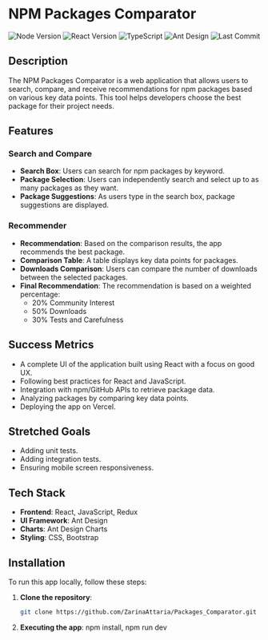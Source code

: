 # NPM Packages Comparator

![Node Version](https://img.shields.io/badge/node-%3E%3D14.0.0-green)
![React Version](https://img.shields.io/badge/react-17.0.2-blue)
![TypeScript](https://img.shields.io/badge/typescript-4.3.5-blue)
![Ant Design](https://img.shields.io/badge/ant--design-4.16.13-red)
![Last Commit](https://img.shields.io/github/last-commit/ZarinaAttaria/Packages_Comparator)

## Description

The NPM Packages Comparator is a web application that allows users to search, compare, and receive recommendations for npm packages based on various key data points. This tool helps developers choose the best package for their project needs.

## Features

### Search and Compare

- **Search Box**: Users can search for npm packages by keyword.
- **Package Selection**: Users can independently search and select up to as many packages as they want.
- **Package Suggestions**: As users type in the search box, package suggestions are displayed.

### Recommender

- **Recommendation**: Based on the comparison results, the app recommends the best package.
- **Comparison Table**: A table displays key data points for packages.
- **Downloads Comparison**: Users can compare the number of downloads between the selected packages.
- **Final Recommendation**: The recommendation is based on a weighted percentage:
  - 20% Community Interest
  - 50% Downloads
  - 30% Tests and Carefulness

## Success Metrics

- A complete UI of the application built using React with a focus on good UX.
- Following best practices for React and JavaScript.
- Integration with npm/GitHub APIs to retrieve package data.
- Analyzing packages by comparing key data points.
- Deploying the app on Vercel.

## Stretched Goals

- Adding unit tests.
- Adding integration tests.
- Ensuring mobile screen responsiveness.

## Tech Stack

- **Frontend**: React, JavaScript, Redux
- **UI Framework**: Ant Design
- **Charts**: Ant Design Charts
- **Styling**: CSS, Bootstrap

## Installation

To run this app locally, follow these steps:

1. **Clone the repository**:

   ```bash
   git clone https://github.com/ZarinaAttaria/Packages_Comparator.git
   ```

2. **Executing the app**:
   npm install,
   npm run dev
